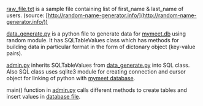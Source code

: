 [raw_file.txt](https://github.com/jivaniyash/MyMeet-Database-Project/blob/main/python%20files/raw_file.txt) is a sample file containing list of first_name & last_name of users. (source: [http://random-name-generator.info/](http://random-name-generator.info/))



[data_generate.py](https://github.com/jivaniyash/MyMeet-Database-Project/blob/main/python%20files/data_generate.py) is a python file to generate data for [mymeet.db](https://github.com/jivaniyash/MyMeet-Database-Project/blob/main/database%20file/mymeet.db) using random module. It has SQLTableValues class which has methods for building data in particular format in the form of dictonary object (key-value pairs). 

[admin.py](https://github.com/jivaniyash/MyMeet-Database-Project/blob/main/python%20files/admin.py) inherits SQLTableValues from [data_generate.py](https://github.com/jivaniyash/MyMeet-Database-Project/blob/main/python%20files/data_generate.py) into SQL class. Also SQL class uses sqlite3 module for creating connection and cursor object for linking of python with [mymeet database](https://github.com/jivaniyash/MyMeet-Database-Project/blob/main/database%20file/mymeet.db).


main() function in [admin.py](https://github.com/jivaniyash/MyMeet-Database-Project/blob/main/python%20files/admin.py) calls different methods to create tables and insert values in [database file](https://github.com/jivaniyash/MyMeet-Database-Project/blob/main/database%20file/mymeet.db).


